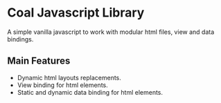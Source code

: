 # Coal Javascript Library #

A simple vanilla javascript to work with modular html files, view and data bindings.

## Main Features ##

- Dynamic html layouts replacements.
- View binding for html elements.
- Static and dynamic data binding for html elements.
